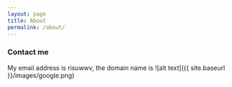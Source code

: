 ```yaml
---
layout: page
title: About
permalink: /about/
---
```


<!--
Some information about you!

### More Information

A place to include any other types of information that you'd like to include about yourself.
-->

### Contact me

My email address is risuwwv, the domain name is ![alt text]({{ site.baseurl }}/images/google.png)
